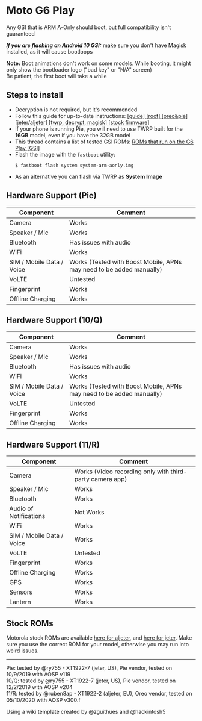 # Moto G6 Play

Any GSI that is ARM A-Only should boot, but full compatibility isn't guaranteed  

***If you are flashing an Android 10 GSI:*** make sure you don't have Magisk installed, as it will cause bootloops  

**Note:** Boot animations don't work on some models. While booting, it might only show the bootloader logo ("bad key" or "N/A" screen)  
Be patient, the first boot will take a while

## Steps to install

* Decryption is not required, but it's recommended
* Follow this guide for up-to-date instructions: [[guide] [root] [oreo&pie] [jeter/aljeter] [twrp, decrypt, magisk] [stock firmware]](https://forum.xda-developers.com/g6-play/how-to/guide-t3929928)
* If your phone is running Pie, you will need to use TWRP built for the **16GB** model, even if you have the 32GB model
* This thread contains a list of tested GSI ROMs: [ROMs that run on the G6 Play [GSI]](https://forum.xda-developers.com/g6-play/development/roms-run-g6-play-gsi-t3904067)
* Flash the image with the `fastboot` utility:
    ```
    $ fastboot flash system system-arm-aonly.img
    ```
* As an alternative you can flash via TWRP as **System Image**

## Hardware Support (Pie)

| Component                 |      Comment                                                    |
|---------------------------|-----------------------------------------------------------------|
| Camera                    | Works                                                           |
| Speaker / Mic             | Works                                                           |
| Bluetooth                 | Has issues with audio                                           |
| WiFi                      | Works                                                           |
| SIM / Mobile Data / Voice | Works (Tested with Boost Mobile, APNs may need to be added manually)|
| VoLTE                     | Untested                                                        |
| Fingerprint               | Works                                                           |
| Offline Charging          | Works                                                           |

## Hardware Support (10/Q)

| Component                 |      Comment                                                    |
|---------------------------|-----------------------------------------------------------------|
| Camera                    | Works                                                           |
| Speaker / Mic             | Works                                                           |
| Bluetooth                 | Has issues with audio                                           |
| WiFi                      | Works                                                           |
| SIM / Mobile Data / Voice | Works (Tested with Boost Mobile, APNs may need to be added manually)|
| VoLTE                     | Untested                                                        |
| Fingerprint               | Works                                                           |
| Offline Charging          | Works                                                           |

## Hardware Support (11/R)

| Component                 |      Comment                                                    |
|---------------------------|-----------------------------------------------------------------|
| Camera                    | Works (Video recording only with third-party camera app)        |
| Speaker / Mic             | Works                                                           |
| Bluetooth                 | Works                                                           |
| Audio of Notifications    | Not Works                                                       |
| WiFi                      | Works                                                           |
| SIM / Mobile Data / Voice | Works                                                           |
| VoLTE                     | Untested                                                        |
| Fingerprint               | Works                                                           |
| Offline Charging          | Works                                                           |
| GPS                       | Works                                                           |
| Sensors                   | Works                                                           |
| Lantern                   | Works                                                           |

## Stock ROMs

Motorola stock ROMs are available [here for aljeter](https://mirrors.lolinet.com/firmware/moto/aljeter/official/), and [here for jeter](https://mirrors.lolinet.com/firmware/moto/jeter/official/). Make sure you use the correct ROM for your model, otherwise you may run into weird issues.

---

Pie: tested by @ry755 - XT1922-7 (jeter, US), Pie vendor, tested on 10/9/2019 with AOSP v119  
10/Q: tested by @ry755 - XT1922-7 (jeter, US), Pie vendor, tested on 12/2/2019 with AOSP v204  
11/R: tested by @ruben8ap - XT1922-2 (aljeter, EU), Oreo vendor, tested on 05/10/2020 with AOSP v300.f  

Using a wiki template created by @zguithues and @hackintosh5